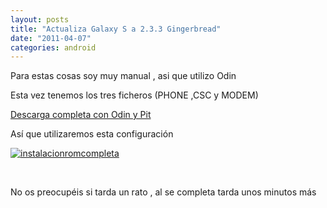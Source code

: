 ```yaml
---
layout: posts
title: "Actualiza Galaxy S a 2.3.3 Gingerbread"
date: "2011-04-07"
categories: android
---
```


Para estas cosas soy muy manual , asi que utilizo Odin

Esta vez tenemos los tres ficheros (PHONE ,CSC y MODEM)

[Descarga completa con Odin y Pit](https://www.fileserve.com/file/ws7FBPF)

Así que utilizaremos esta configuración

[![instalacionromcompleta](images/5598016660_1bc4e023b0_z.jpg)](https://www.flickr.com/photos/12949201@N08/5598016660/ "instalacionromcompleta por sicotico, en Flickr")

 

No os preocupéis si tarda un rato , al se completa tarda unos minutos más
